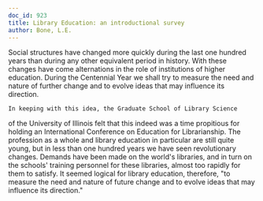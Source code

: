 ```yaml
---
doc_id: 923
title: Library Education: an introductional survey
author: Bone, L.E.
---
```


Social structures have changed more quickly during
    the last one hundred years than during any other equivalent
    period in history.  With these changes have come alternations
    in the role of institutions of higher education.  During
    the Centennial Year we shall try to measure the need and
    nature of further change and to evolve ideas that may
    influence its direction.

    In keeping with this idea, the Graduate School of Library Science
of the University of Illinois felt that this indeed was a time propitious
for holding an International Conference on Education for Librarianship.
The profession as a whole and library education in particular are still
quite young, but in less than one hundred years we have seen revolutionary
changes.  Demands have been made on the world's libraries, and in turn on
the schools' training personnel for these libraries, almost too rapidly
for them to satisfy.  It seemed logical for library education, therefore,
"to measure the need and nature of future change and to evolve ideas that
may influence its direction."